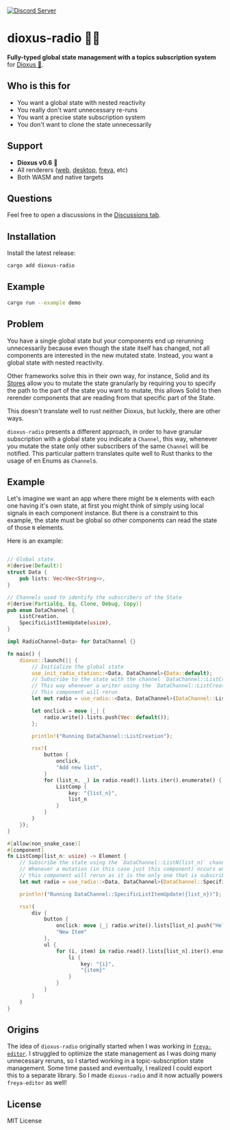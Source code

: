 [![Discord Server](https://img.shields.io/discord/899851952891002890.svg?logo=discord&style=flat-square)](https://discord.gg/sKJSVNSCDJ)

# dioxus-radio 📡🦀

**Fully-typed global state management with a topics subscription system** for [Dioxus 🧬](https://dioxuslabs.com/).

## Who is this for
- You want a global state with nested reactivity
- You really don't want unnecessary re-runs
- You want a precise state subscription system
- You don't want to clone the state unnecessarily

## Support

- **Dioxus v0.6** 🧬
- All renderers ([web](https://dioxuslabs.com/learn/0.5/getting_started/wasm), [desktop](https://dioxuslabs.com/learn/0.5/getting_started/desktop), [freya](https://github.com/marc2332/freya), etc)
- Both WASM and native targets

## Questions

Feel free to open a discussions in the [Discussions tab](https://github.com/dioxus-community/dioxus-radio/discussions).

## Installation
Install the latest release:
```sh
cargo add dioxus-radio
```

## Example

```bash	
cargo run --example demo
```

## Problem

You have a single global state but your components end up rerunning unnecessarily because even though the state itself has changed, not all components are interested in the new mutated state. Instead, you want a global state with nested reactivity.

Other frameworks solve this in their own way, for instance, Solid and its [Stores](https://www.solidjs.com/tutorial/stores_createstore) allow you to mutate the state granularly by requiring you to specify the path to the part of the state you want to mutate, this allows Solid to then rerender components that are reading from that specific part of the State.

This doesn't translate well to rust neither Dioxus, but luckily, there are other ways.

`dioxus-radio` presents a different approach, in order to have granular subscription with a global state you indicate a `Channel`, this way, whenever you mutate the state only other subscribers of the same `Channel` will be notified. This particular pattern translates quite well to Rust thanks to the usage of en Enums as `Channel`s.

## Example

Let's imagine we want an app where there might be `N` elements with each one having it's own state, at first you might think of simply using local signals in each component instance. But there is a constraint to this example, the state must be global so other components can read the state of those `N` elements.

Here is an example:

```rs

// Global state
#[derive(Default)]
struct Data {
    pub lists: Vec<Vec<String>>,
}

// Channels used to identify the subscribers of the State
#[derive(PartialEq, Eq, Clone, Debug, Copy)]
pub enum DataChannel {
    ListCreation,
    SpecificListItemUpdate(usize),
}

impl RadioChannel<Data> for DataChannel {}

fn main() {
    dioxus::launch(|| {
        // Initialize the global state
        use_init_radio_station::<Data, DataChannel>(Data::default);
        // Subscribe to the state with the channel `DataChannel::ListCreation`
        // This way whenever a writer using the `DataChannel::ListCreation` mutates the state
        // This component will rerun
        let mut radio = use_radio::<Data, DataChannel>(DataChannel::ListCreation);

        let onclick = move |_| {
            radio.write().lists.push(Vec::default());
        };

        println!("Running DataChannel::ListCreation");

        rsx!(
            button {
                onclick,
                "Add new list",
            }
            for (list_n, _) in radio.read().lists.iter().enumerate() {
                ListComp {
                    key: "{list_n}",
                    list_n
                }
            }
        )
    });
}

#[allow(non_snake_case)]
#[component]
fn ListComp(list_n: usize) -> Element {
    // Subscribe the state using the `DataChannel::ListN(list_n)` channel, where `list_n` is index of this element 
    // Whenever a mutation (in this case just this component) occurs only 
    // this component will rerun as it is the only one that is subscribed to this channel
    let mut radio = use_radio::<Data, DataChannel>(DataChannel::SpecificListItemUpdate(list_n));

    println!("Running DataChannel::SpecificListItemUpdate({list_n})");

    rsx!(
        div {
            button {
                onclick: move |_| radio.write().lists[list_n].push("Hello World".to_string()),
                "New Item"
            },
            ul {
                for (i, item) in radio.read().lists[list_n].iter().enumerate() {
                    li {
                        key: "{i}",
                        "{item}"
                    }
                }
            }
        }
    )
}
```

## Origins

The idea of `dioxus-radio` originally started when I was working in [`freya-editor`](https://github.com/marc2332/freya-editor). I struggled to optimize the state management as I was doing many unnecessary reruns, so I started working in a topic-subscription state management. Some time passed and eventually, I realized I could export this to a separate library. So I made `dioxus-radio` and it now actually powers `freya-editor` as well!

## License

MIT License